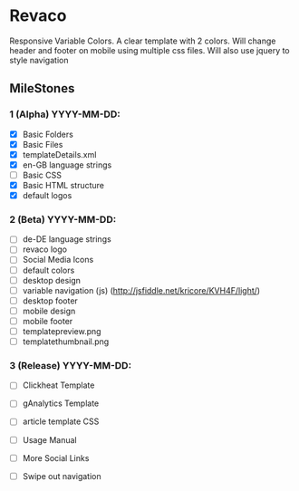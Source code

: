 # Revaco

Responsive Variable Colors. A clear template with 2 colors. Will change header and footer on mobile using multiple css files. Will also use jquery to style navigation

## MileStones

### 1 (Alpha) YYYY-MM-DD:
- [X] Basic Folders
- [X] Basic Files
- [X] templateDetails.xml
- [X] en-GB language strings
- [ ] Basic CSS
- [X] Basic HTML structure
- [X] default logos

### 2 (Beta) YYYY-MM-DD:
- [ ] de-DE language strings
- [ ] revaco logo
- [ ] Social Media Icons
- [ ] default colors
- [ ] desktop design
- [ ] variable navigation (js) (http://jsfiddle.net/kricore/KVH4F/light/)
- [ ] desktop footer
- [ ] mobile design
- [ ] mobile footer
- [ ] templatepreview.png
- [ ] templatethumbnail.png

### 3 (Release) YYYY-MM-DD:
- [ ] Clickheat Template
- [ ] gAnalytics Template
- [ ] article template CSS
- [ ] Usage Manual
- [ ] More Social Links
- [ ] Swipe out navigation


